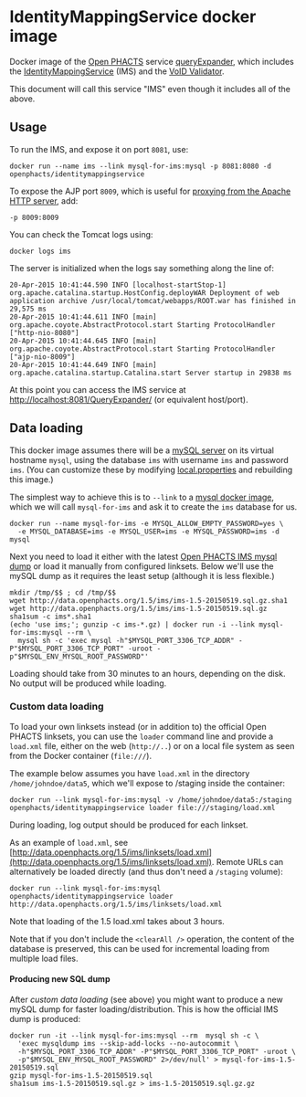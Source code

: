 # IdentityMappingService docker image

Docker image of the [Open PHACTS](http://www.openphacts.org/) service
[queryExpander](https://github.com/openphacts/queryExpander), which includes
the
[IdentityMappingService](https://github.com/openphacts/IdentityMappingService)
(IMS) and the [VoID Validator](https://github.com/openphacts/Validator).

This document will call this service "IMS" even though it includes all of the above.

## Usage

To run the IMS, and expose it on port `8081`, use:

    docker run --name ims --link mysql-for-ims:mysql -p 8081:8080 -d openphacts/identitymappingservice

To expose the AJP port `8009`, which is useful for 
[proxying from the Apache HTTP server](https://httpd.apache.org/docs/2.2/mod/mod_proxy_ajp.html), add:

    -p 8009:8009 

You can check the Tomcat logs using:

    docker logs ims

The server is initialized when the logs say something along the line of:

    20-Apr-2015 10:41:44.590 INFO [localhost-startStop-1] org.apache.catalina.startup.HostConfig.deployWAR Deployment of web application archive /usr/local/tomcat/webapps/ROOT.war has finished in 29,575 ms
    20-Apr-2015 10:41:44.611 INFO [main] org.apache.coyote.AbstractProtocol.start Starting ProtocolHandler ["http-nio-8080"]
    20-Apr-2015 10:41:44.645 INFO [main] org.apache.coyote.AbstractProtocol.start Starting ProtocolHandler ["ajp-nio-8009"]
    20-Apr-2015 10:41:44.649 INFO [main] org.apache.catalina.startup.Catalina.start Server startup in 29838 ms

At this point you can access the IMS service at [http://localhost:8081/QueryExpander/](http://localhost:8081/QueryExpander/) (or equivalent host/port).

## Data loading

This docker image assumes there will be a [mySQL
server](https://www.mysql.com/) on its virtual hostname `mysql`, using the
database `ims` with username `ims` and password `ims`.
(You can customize these by modifying [local.properties](local.properties)
and rebuilding this image.)

The simplest way to achieve this is to `--link` to a [mysql docker image](https://registry.hub.docker.com/_/mysql/),
which we will call `mysql-for-ims` and ask it to create the `ims` database for us. 

    docker run --name mysql-for-ims -e MYSQL_ALLOW_EMPTY_PASSWORD=yes \
      -e MYSQL_DATABASE=ims -e MYSQL_USER=ims -e MYSQL_PASSWORD=ims -d mysql

Next you need to load it either with the latest [Open PHACTS IMS mysql
dump](http://data.openphacts.org/1.5/ims/)
or load it manually from configured linksets. Below we'll use the mySQL dump as it 
requires the least setup (although it is less flexible.)

    mkdir /tmp/$$ ; cd /tmp/$$
    wget http://data.openphacts.org/1.5/ims/ims-1.5-20150519.sql.gz.sha1
    wget http://data.openphacts.org/1.5/ims/ims-1.5-20150519.sql.gz
    sha1sum -c ims*.sha1
    (echo 'use ims;'; gunzip -c ims-*.gz) | docker run -i --link mysql-for-ims:mysql --rm \
      mysql sh -c 'exec mysql -h"$MYSQL_PORT_3306_TCP_ADDR" -P"$MYSQL_PORT_3306_TCP_PORT" -uroot -p"$MYSQL_ENV_MYSQL_ROOT_PASSWORD"'
      
Loading should take from 30 minutes to an hours, depending on the disk. No
output will be produced while loading.

### Custom data loading

To load your own linksets instead (or in addition to) the 
official Open PHACTS linksets, you can use the `loader` command line
and provide a `load.xml` file, either on the web (`http://..`) or on a local
file system as seen from the Docker container (`file:///`).

The example below assumes you have `load.xml` in the directory `/home/johndoe/data5`, 
which we'll expose to /staging inside the container:

    docker run --link mysql-for-ims:mysql -v /home/johndoe/data5:/staging openphacts/identitymappingservice loader file:///staging/load.xml

During loading, log output should be produced for each linkset.    

As an example of `load.xml`, see
[http://data.openphacts.org/1.5/ims/linksets/load.xml](http://data.openphacts.org/1.5/ims/linksets/load.xml).
Remote URLs can alternatively be loaded directly (and thus don't need a
`/staging` volume):

    docker run --link mysql-for-ims:mysql openphacts/identitymappingservice loader http://data.openphacts.org/1.5/ims/linksets/load.xml

Note that loading of the 1.5 load.xml takes about 3 hours. 

Note that if you don't include the `<clearAll />` operation, the content of the
database is preserved, this can be used for incremental loading from multiple
load files.

#### Producing new SQL dump

After *custom data loading* (see above) you might want to produce a new mySQL
dump for faster loading/distribution. This is how the official IMS dump is 
produced:

    docker run -it --link mysql-for-ims:mysql --rm  mysql sh -c \
      'exec mysqldump ims --skip-add-locks --no-autocommit \
      -h"$MYSQL_PORT_3306_TCP_ADDR" -P"$MYSQL_PORT_3306_TCP_PORT" -uroot \
      -p"$MYSQL_ENV_MYSQL_ROOT_PASSWORD" 2>/dev/null' > mysql-for-ims-1.5-20150519.sql
    gzip mysql-for-ims-1.5-20150519.sql
    sha1sum ims-1.5-20150519.sql.gz > ims-1.5-20150519.sql.gz.gz

